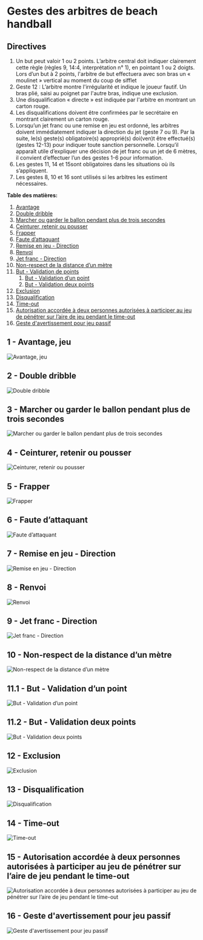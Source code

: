 # Gestes des arbitres de beach handball

## Directives

1. Un but peut valoir 1 ou 2 points. L’arbitre central doit indiquer clairement cette règle (règles 9, 14:4,
interprétation n° 1), en pointant 1 ou 2 doigts. Lors d’un but à 2 points, l'arbitre de but effectuera
avec son bras un « moulinet » vertical au moment du coup de sifflet
2. Geste 12 : L’arbitre montre l'irrégularité et indique le joueur fautif.
Un bras plié, saisi au poignet par l'autre bras, indique une exclusion.
3. Une disqualification « directe » est indiquée par l'arbitre en montrant un carton rouge.
4. Les disqualifications doivent être confirmées par le secrétaire en montrant clairement un carton
rouge.
5. Lorsqu’un jet franc ou une remise en jeu est ordonné, les arbitres doivent immédiatement indiquer
la direction du jet (geste 7 ou 9).
Par la suite, le(s) geste(s) obligatoire(s) approprié(s) doi(ven)t être effectué(s) (gestes 12-13) pour
indiquer toute sanction personnelle.
Lorsqu’il apparaît utile d’expliquer une décision de jet franc ou un jet de 6 mètres, il convient
d’effectuer l’un des gestes 1-6 pour information.
6. Les gestes 11, 14 et 15sont obligatoires dans les situations où ils s’appliquent.
7. Les gestes 8, 10 et 16 sont utilisés si les arbitres les estiment nécessaires.

**Table des matières:**

1. [Avantage](#1---advantage)
2. [Double dribble](#2---double-dribble)
3. [Marcher ou garder le ballon pendant plus de trois secondes](#3---travelling-or-holding-the-ball-more-than-three-seconds)
4. [Ceinturer, retenir ou pousser](#4---restraining,-holding-or-pushing)
5. [Frapper](#5---hitting)
6. [Faute d’attaquant](#6---offensive-foul)
7. [Remise en jeu - Direction](#7---throw-in-–-direction)
8. [Renvoi](#8---goalkeeper-throw)
9. [Jet franc - Direction](#9---free-throw-–-direction)
10. [Non-respect de la distance d’un mètre](#10---keep-the-distance-of-1-meter)
11. [But - Validation de points](#11.1---gaining-1-point)
    1. [But - Validation d’un point](#11.1---gaining-1-point)
    2. [But - Validation deux points](#11.2---gaining-2-points)
12. [Exclusion](#12---suspension)
13. [Disqualification](#13---disqualification)
14. [Time-out](#14---time-out)
15. [Autorisation accordée à deux personnes autorisées à participer  au jeu de pénétrer sur l’aire de jeu pendant le time-out](#15---permission-for-two-persons-(who-are-entitled-to-participate)-to-enter-the-court-during-time-out)
16. [Geste d'avertissement pour jeu passif](#16---forewarning-signal-for-passive-play)

## 1 - Avantage, jeu

![Avantage, jeu](../diagrams/signal1.png)

## 2 - Double dribble

![Double dribble](../diagrams/signal2.png)

## 3 - Marcher ou garder le ballon pendant plus de trois secondes

![Marcher ou garder le ballon pendant plus de trois secondes](../diagrams/signal3.png)

## 4 - Ceinturer, retenir ou pousser

![Ceinturer, retenir ou pousser](../diagrams/signal4.png)

## 5 - Frapper

![Frapper](../diagrams/signal5.png)

## 6 - Faute d’attaquant

![Faute d’attaquant](../diagrams/signal6.png)

## 7 - Remise en jeu - Direction

![Remise en jeu - Direction](../diagrams/signal7.png)

## 8 - Renvoi

![Renvoi](../diagrams/signal8.png)

## 9 - Jet franc - Direction

![Jet franc - Direction](../diagrams/signal9.png)

## 10 - Non-respect de la distance d’un mètre

![Non-respect de la distance d’un mètre](../diagrams/signal10.png)

## 11.1 - But - Validation d’un point

![But - Validation d’un point](../diagrams/signal111.png)

## 11.2 - But - Validation deux points

![But - Validation deux points](../diagrams/signal112.png)

## 12 - Exclusion

![Exclusion](../diagrams/signal12.png)

## 13 - Disqualification

![Disqualification](../diagrams/signal13.png)

## 14 - Time-out

![Time-out](../diagrams/signal14.png)

## 15 - Autorisation accordée à deux personnes autorisées à participer  au jeu de pénétrer sur l’aire de jeu pendant le time-out

![Autorisation accordée à deux personnes autorisées à participer  au jeu de pénétrer sur l’aire de jeu pendant le time-out](../diagrams/signal15.png)

## 16 - Geste d'avertissement pour jeu passif

![Geste d'avertissement pour jeu passif](../diagrams/signal16.png)

